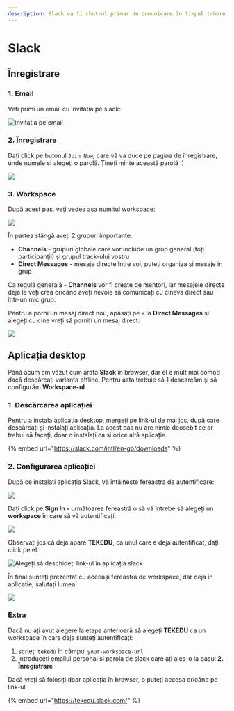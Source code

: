 ```yaml
---
description: Slack va fi chat-ul primar de comunicare în timpul taberei de vara
---
```


# Slack

## Înregistrare

### 1. Email

Veti primi un email cu invitatia pe slack:

![invitatia pe email](../.gitbook/assets/01-slack-invite.png)

### 2. Înregistrare

Dați click pe butonul `Join Now`, care vă va duce pe pagina de înregistrare, unde numele si alegeți o parolă. Țineți minte această parolă :\) 

![](../.gitbook/assets/02-accept-slack-invite.png)

### 3. Workspace

După acest pas, veți vedea așa numitul workspace:

![](../.gitbook/assets/03-slack-workspace.png)

În partea stângă aveți 2 grupuri importante:

* **Channels** - grupuri globale care vor include un grup general \(toți participanții\) și grupul track-ului vostru
* **Direct Messages** - mesaje directe între voi, puteți organiza și mesaje in grup

Ca regulă generală - **Channels** vor fi create de mentori, iar mesajele directe deja le veți crea oricând aveți nevoie să comunicați cu cineva direct sau într-un mic grup. 

Pentru a porni un mesaj direct nou, apăsați pe `+` la **Direct Messages** și alegeți cu cine vreți să porniți un mesaj direct:

![](../.gitbook/assets/04-slack-direct-messages.png)

## Aplicația desktop

Până acum am văzut cum arata **Slack** în browser, dar el e mult mai comod dacă descărcați varianta offline. Pentru asta trebuie să-l descarcăm și să configurăm **Workspace-ul**

### **1. Descărcarea aplicației**

Pentru a instala aplicația desktop, mergeți pe link-ul de mai jos, după care descărcați și instalați aplicația. La acest pas nu are nimic deosebit ce ar trebui să faceți, doar o instalați ca și orice altă aplicație.

{% embed url="https://slack.com/intl/en-gb/downloads" %}

### 2. Configurarea aplicației

După ce instalați aplicația Slack, vă întâlnește fereastra de autentificare:

![](../.gitbook/assets/image%20%28253%29.png)

Dați click pe **Sign In -** următoarea fereastră o să vă întrebe să alegeți un **workspace** în care să vă autentificați:

![](../.gitbook/assets/image%20%28255%29.png)

Observați jos că deja apare **TEKEDU**, ca unul care e deja autentificat, dați click pe el.

![Alege&#x21B;i s&#x103; deschide&#x21B;i link-ul &#xEE;n aplica&#x21B;ia slack](../.gitbook/assets/image%20%28254%29.png)

În final sunteți prezentat cu aceeași fereastră de workspace, dar deja în aplicație, salutați lumea! 

![](../.gitbook/assets/image%20%28256%29.png)

### Extra

Dacă nu ați avut alegere la etapa anterioară să alegeți **TEKEDU** ca un workspace în care deja sunteți autentificați:

1. scrieți `tekedu` în câmpul `your-workspace-url`
2. Introduceți emailul personal și parola de slack care ați ales-o la pasul **2. Înregistrare**

Dacă vreți să folosiți doar aplicația în browser, o puteți accesa oricând pe link-ul

{% embed url="https://tekedu.slack.com/" %}

